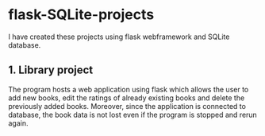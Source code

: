 # flask-SQLite-projects
I have created these projects using flask webframework and SQLite database.
## 1. Library project
The program hosts a web application using flask which allows the user to add new books, edit the ratings of already existing books and delete the previously added books. 
Moreover, since the application is connected to database, the book data is not lost even if the program is stopped and rerun again.
